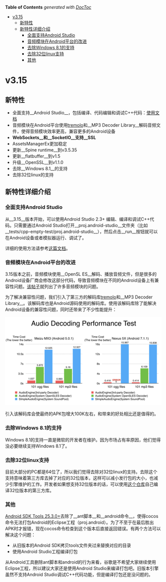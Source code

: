 <!-- START doctoc generated TOC please keep comment here to allow auto update -->
<!-- DON'T EDIT THIS SECTION, INSTEAD RE-RUN doctoc TO UPDATE -->
**Table of Contents**  *generated with [DocToc](https://github.com/thlorenz/doctoc)*

- [v3.15](#v315)
  - [新特性](#%E6%96%B0%E7%89%B9%E6%80%A7)
  - [新特性详细介绍](#%E6%96%B0%E7%89%B9%E6%80%A7%E8%AF%A6%E7%BB%86%E4%BB%8B%E7%BB%8D)
    - [全面支持Android Studio](#%E5%85%A8%E9%9D%A2%E6%94%AF%E6%8C%81android-studio)
    - [音频模块在Android平台的改进](#%E9%9F%B3%E9%A2%91%E6%A8%A1%E5%9D%97%E5%9C%A8android%E5%B9%B3%E5%8F%B0%E7%9A%84%E6%94%B9%E8%BF%9B)
    - [去除Windows 8.1的支持](#%E5%8E%BB%E9%99%A4windows-81%E7%9A%84%E6%94%AF%E6%8C%81)
    - [去除32位linux支持](#%E5%8E%BB%E9%99%A432%E4%BD%8Dlinux%E6%94%AF%E6%8C%81)
    - [其他](#%E5%85%B6%E4%BB%96)

<!-- END doctoc generated TOC please keep comment here to allow auto update -->

# v3.15

## 新特性

* 全面支持__Android Studio__，包括编译、代码编辑和调试C++代码：[使用文档](https://github.com/chukong/cocos-docs/blob/v3-unified-documentation/installation/Android-Studio.md)
* 音频模块在Android平台使用[tremolo](http://wss.co.uk/pinknoise/tremolo/)和__MP3 Decoder Library__解码音频文件，使得音频模块效率更高，兼容更多的Android设备
* __WebSockets__和__SocketIO__支持__SSL__
* AssetsManagerEx更加稳定
* 更新__Spine runtime__到v3.5.35
* 更新__flatbuffer__到v1.5
* 升级__OpenSSL__到v1.1.0
* 去除__Windows 8.1__的支持
* 去除32位linux的支持


## 新特性详细介绍

### 全面支持Android Studio

从__3.15__版本开始，可以使用Android Studio 2.3+ 编辑、编译和调试C++代码。只需要通过Android Studio打开__proj.android-studio__文件夹（比如__tests/cpp-empty-test/proj.android-studio__），然后点击__run__按钮就可以在Android设备或者模拟器运行、调试了。

详细的使用方法请参考[这篇文档](https://github.com/chukong/cocos-docs/blob/v3-unified-documentation/installation/Android-Studio.md)。

### 音频模块在Android平台的改进

3.15版本之前，音频模块使用__OpenSL ES__解码、播放音频文件，但是很多的Android设备厂商会修改这部分代码，导致音频模块在不同的Android设备上有兼容性问题。[该帖子](http://discuss.cocos2d-x.org/t/android-audio-decoding-issues-discussion/34610)就列出了许多音频模块的问题。

为了解决兼容性问题，我们引入了第三方的解码库[tremolo](http://wss.co.uk/pinknoise/tremolo/)和__MP3 Decoder Library__。该解码库也是Android源码使用的解码库。使用该解码库除了能解决Android设备的兼容性问题，同时还带来了不少性能提升：

![audio performance](https://raw.githubusercontent.com/minggo/Pictures/master/AudioDecodingPerfTest.png)

引入该解码库会使最终的APK包增大100K左右，和带来的好处相比还是值得的。

### 去除Windows 8.1的支持

Windows 8.1的支持一直是微软的开发者在维护。因为市场占有率原因，他们觉得没必要继续支持Windows 8.1了。

### 去除32位linux支持

目前大部分的PC都是64位了，所以我们觉得去除对32位linux的支持。去除这个支持意味着第三方库去掉了对应的32位版本，这样可以减小发行包的大小，也减少引擎维护的工作。开发者如果想支持32位版本的话，可以使用[这个仓库](https://github.com/cocos2d/cocos2d-x-3rd-party-libs-src)自己编译32位版本的第三方库。

### 其他

[Android SDK Tools 25.3.0+](http://tools.android.com/recent/androidsdktoolsrevision2530feb2017)去除了__ant脚本__和__android命令__，使得cocos命令无法打包Android的Eclipse工程（proj.android）。为了不至于在最后胜出APK时才报错，现在cocos命令检查到这个版本后直接返回错误。有两个方法可以解决这个问题：

* 从旧版本的Android SDK拷贝tools文件夹过来替换对应的目录
* 使用Android Studio工程编译打包

从Android工具删除ant脚本和android的行为来看，谷歌是不希望大家继续使用Eclipse工程，所以建议大家还是使用Android Studio来编译打包吧。旧版本引擎虽然不支持Android Studio调试C++代码功能，但是编译打包还是没问题的。
